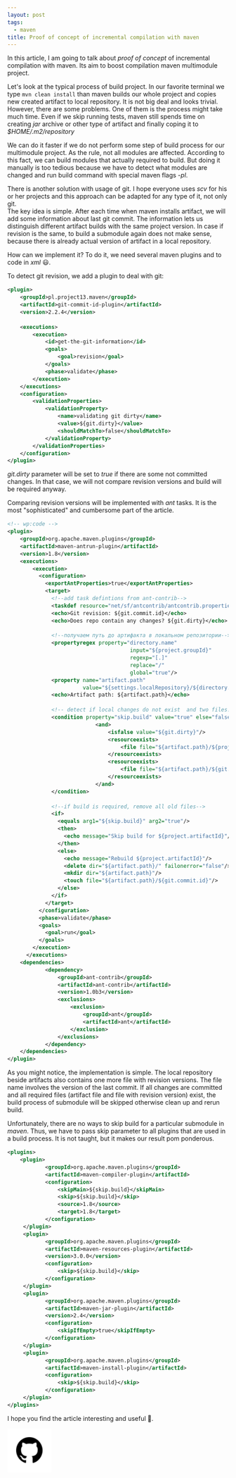 ```yaml
---
layout: post
tags: 
  - maven
title: Proof of concept of incremental compilation with maven 
---
```



In this article, I am going to talk about _proof of concept_ of incremental compilation with maven. Its aim to 
boost compilation maven multimodule project.

Let's look at the typical process of build project. In our favorite terminal we type `mvn clean install` than maven builds 
our whole project and copies new created artifact to local repository. It is not big deal and looks trivial. However, 
there are some problems. One of them is the process might take much time. Even if we skip running tests, maven still spends
time on creating _jar_ archive or other type of artifact and finally coping it to _$HOME/.m2/repository_


We can do it faster if we do not perform some step of build process for our multimodule project. As the rule, 
not all modules are affected. According to this fact, we can build modules that actually required to build. But doing it manually is 
too tedious because we have to detect what modules are changed and run build command with special maven flags _-pl_.

There is another solution with usage of git. I hope everyone uses _scv_ for his or her projects and this approach can be adapted for 
any type of it, not only git.   
The key idea is simple. After each time when maven installs artifact, we will add some information about last git commit. The information
lets us distinguish different artifact builds with the same project version. In case if revision is the same, 
to build a submodule again does not make sense, because there is already actual version of artifact in a local repository.


How can we implement it? To do it, we need several maven plugins and to code in _xml_  😃. 

To detect git revision, we add a plugin to deal with git:

```xml
<plugin>
    <groupId>pl.project13.maven</groupId>
    <artifactId>git-commit-id-plugin</artifactId>
    <version>2.2.4</version>

    <executions>
        <execution>
            <id>get-the-git-information</id>
            <goals>
                <goal>revision</goal>
            </goals>
            <phase>validate</phase>
        </execution>
    </executions>
    <configuration>
        <validationProperties>
            <validationProperty>
                <name>validating git dirty</name>
                <value>${git.dirty}</value>
                <shouldMatchTo>false</shouldMatchTo>
            </validationProperty>
        </validationProperties>
    </configuration>
</plugin>
```
 
_git.dirty_ parameter will be set to _true_ if there are some not committed changes. In that case, we will not compare revision versions 
and build will be required anyway. 

Comparing revision versions will be implemented with _ant_ tasks. It is the most "sophisticated" and cumbersome part of the article.

```xml
<!-- wp:code -->
<plugin>
    <groupId>org.apache.maven.plugins</groupId>
    <artifactId>maven-antrun-plugin</artifactId>
    <version>1.8</version>
    <executions>
        <execution>
          <configuration>
            <exportAntProperties>true</exportAntProperties>
            <target>
              <!--add task defintions from ant-contrib-->
              <taskdef resource="net/sf/antcontrib/antcontrib.properties"/>
              <echo>Git revision: ${git.commit.id}</echo>
              <echo>Does repo contain any changes? ${git.dirty}</echo>
    
              <!--получаем путь до артифакта в локальном репозитории-->
              <propertyregex property="directory.name"
                                       input="${project.groupId}"
                                       regexp="[.]"
                                       replace="/"
                                       global="true"/>
              <property name="artifact.path"
                        value="${settings.localRepository}/${directory.name}/${project.artifactId}/${project.version}"/>
              <echo>Artifact path: ${artifact.path}</echo>
    
              <!-- detect if local changes do not exist  and two files: jar archive and file with revision version exist-->
              <condition property="skip.build" value="true" else="false">
                            <and>
                                <isfalse value="${git.dirty}"/>
                                <resourceexists>
                                    <file file="${artifact.path}/${project.build.finalName}.${project.packaging}"/>
                                </resourceexists>
                                <resourceexists>
                                    <file file="${artifact.path}/${git.commit.id}"/>
                                </resourceexists>
                            </and>
              </condition>
    
              <!--if build is required, remove all old files-->
              <if>
                <equals arg1="${skip.build}" arg2="true"/>
                <then>
                  <echo message="Skip build for ${project.artifactId}"/>
                </then>
                <else>
                  <echo message="Rebuild ${project.artifactId}"/>
                  <delete dir="${artifact.path}/" failonerror="false"/>
                  <mkdir dir="${artifact.path}"/>
                  <touch file="${artifact.path}/${git.commit.id}"/>
                </else>
              </if>
            </target>
          </configuration>
          <phase>validate</phase>
          <goals>
            <goal>run</goal>
          </goals>
        </execution>
      </executions>
    <dependencies>
            <dependency>
                <groupId>ant-contrib</groupId>
                <artifactId>ant-contrib</artifactId>
                <version>1.0b3</version>
                <exclusions>
                    <exclusion>
                        <groupId>ant</groupId>
                        <artifactId>ant</artifactId>
                    </exclusion>
                </exclusions>
            </dependency>
    </dependencies>
</plugin>
```

As you might notice, the implementation is simple. The local repository beside artifacts also contains one more file with revision versions.
The file name involves the version of the last commit. If all changes are committed and all required files 
(artifact file and file with revision version) exist,
the build process of submodule will be skipped otherwise clean up and rerun build.

Unfortunately, there are no ways to skip build for a particular submodule in _maven_. Thus, we have to pass skip parameter to all plugins 
that are used in a build process. It is not taught, but it makes our result pom ponderous.

```xml
<plugins>
    <plugin>
            <groupId>org.apache.maven.plugins</groupId>
            <artifactId>maven-compiler-plugin</artifactId>
            <configuration>
                <skipMain>${skip.build}</skipMain>
                <skip>${skip.build}</skip>
                <source>1.8</source>
                <target>1.8</target>
            </configuration>
     </plugin>
     <plugin>
            <groupId>org.apache.maven.plugins</groupId>
            <artifactId>maven-resources-plugin</artifactId>
            <version>3.0.0</version>
            <configuration>
                <skip>${skip.build}</skip>
            </configuration>
     </plugin>
     <plugin>
            <groupId>org.apache.maven.plugins</groupId>
            <artifactId>maven-jar-plugin</artifactId>
            <version>2.4</version>
            <configuration>
                <skipIfEmpty>true</skipIfEmpty>
            </configuration>
     </plugin>
     <plugin>
            <groupId>org.apache.maven.plugins</groupId>
            <artifactId>maven-install-plugin</artifactId>
            <configuration>
                <skip>${skip.build}</skip>
            </configuration>
     </plugin>
</plugins>
```

I hope you find the article interesting and useful 🖖.

<a href="https://gist.github.com/izebit/27070793ca954c47f81f3a16f7d392f1" rel="nofollow">
    <img src="/assets/img/github-icon.svg" width="100" height="100">
</a>